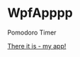 # WpfApppp

Pomodoro Timer

[There it is - my app!](https://github.com/TrueGrek/WpfApppp/blob/master/photo_2021-11-21_05-18-13.jpg)
